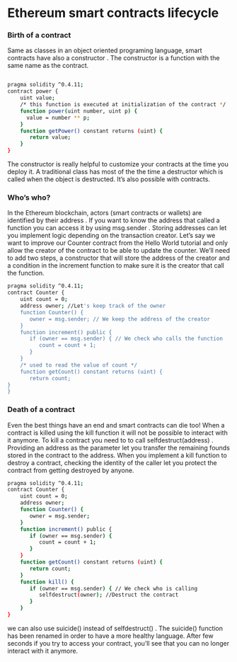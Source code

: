 # Ethereum smart contracts lifecycle

### Birth of a contract

Same as classes in an object oriented programing language, smart contracts have also a constructor . The constructor is a function with the same name as the contract.
```sh

pragma solidity ^0.4.11;
contract power {
    uint value;
    /* this function is executed at initialization of the contract */
    function power(uint number, uint p) { 
      value = number ** p;
    }
    function getPower() constant returns (uint) {
       return value;
    }
}
```
The constructor  is really helpful to customize your contracts at the time you deploy it. A traditional class has most of the the time a destructor which is called when the object is destructed. It’s also possible with contracts.

### Who’s who?
 In the Ethereum blockchain, actors (smart contracts or wallets) are identified by their address . If you want to know the address  that called a function you can access it by using msg.sender . Storing addresses can let you implement logic depending on the transaction creator.
Let’s say we want to improve our Counter contract from the Hello World tutorial and only allow the creator of the contract to be able to update the counter. We’ll need to add two steps, a constructor that will store the address of the creator and a condition in the increment function to make sure it is the creator that call the function.
```sh
pragma solidity ^0.4.11;
contract Counter {
    uint count = 0;
    address owner; //Let's keep track of the owner
    function Counter() {
       owner = msg.sender; // We keep the address of the creator
    } 
    function increment() public {
       if (owner == msg.sender) { // We check who calls the function
          count = count + 1;
       }
    }
    /* used to read the value of count */
    function getCount() constant returns (uint) {
       return count;
}
}
```

### Death of a contract

Even the best things have an end and smart contracts can die too! When a contract is killed using the kill function it will not be possible to interact with it anymore. To kill a contract you need to to call selfdestruct(address) . Providing an address as the parameter let you transfer the remaining founds stored in the contract to the address.
When you implement a kill function to destroy a contract, checking the identity of the caller let you protect the contract from getting destroyed by anyone.
```sh
pragma solidity ^0.4.11;
contract Counter {
    uint count = 0;
    address owner;
    function Counter() {
       owner = msg.sender;
    }
    function increment() public {
       if (owner == msg.sender) {
          count = count + 1;
       }
    }
    function getCount() constant returns (uint) {
       return count;
    }
    function kill() {
       if (owner == msg.sender) { // We check who is calling
          selfdestruct(owner); //Destruct the contract
       }
    }
}
```
we can also use suicide()  instead of selfdestruct() . The suicide()  function has been renamed in order to have a more healthy language.
After few seconds if you try to access your contract, you’ll see that you can no longer interact with it anymore.







